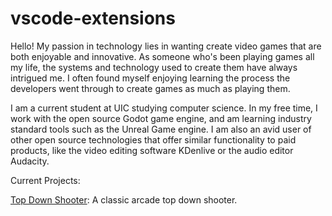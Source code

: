# vscode-extensions

Hello! 
My passion in technology lies in wanting create video games that are both enjoyable and innovative. As someone who's been playing games all my life, the systems and technology used to create them have always intrigued me. I often found myself enjoying learning the process the developers went through to create games as much as playing them.

I am a current student at UIC studying computer science. In my free time, I work with the open source Godot game engine, and am learning industry standard tools such as the Unreal Game engine. I am also an avid user of other open source technologies that offer similar functionality to paid products, like the video editing software KDenlive or the audio editor Audacity.

Current Projects:

[Top Down Shooter](https://github.com/AndreiBondad/Godot-Top-Down-Shooter): A classic arcade top down shooter. 

<!--
**AndreiBondad/AndreiBondad** is a ✨ _special_ ✨ repository because its `README.md` (this file) appears on your GitHub profile.

Here are some ideas to get you started:

- 🔭 I’m currently working on ...
- 🌱 I’m currently learning ...
- 👯 I’m looking to collaborate on ...
- 🤔 I’m looking for help with ...
- 💬 Ask me about ...
- 📫 How to reach me: ...
- 😄 Pronouns: ...
- ⚡ Fun fact: ...
-->
